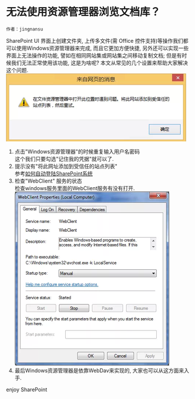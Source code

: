 # 无法使用资源管理器浏览文档库？
	作者：jingnansu

SharePoint UI 界面上创建文件夹, 上传多文件(需 Office 控件支持)等操作我们都可以使用Windows资源管理器来完成, 而且它更加方便快捷, 另外还可以实现一些界面上无法操作的功能, 譬如在相同网站集或网站集之间移动复制文档; 但是有时候我们无法正常使用该功能, 这是为啥呢? 本文从常见的几个设置来帮助大家解决这个问题.      
![](imgs/20150427.001.png)

1. 点击"Windows资源管理器"的时候重复输入用户名密码      
	这个我们只要勾选"记住我的凭据"就可以了.
2. 提示没有"将此网址添加到受信任的站点列表"      
	参考[如何自动登陆SharePoint系统](../20150425/README.md)
3. 检查"WebClient" 服务的状态      
	检查windows服务里面的WebClient服务有没有打开.      
	![](imgs/20150427.002.png)
4. 最后Windows资源管理器是依靠WebDav来实现的, 大家也可以从这方面来入手.

enjoy SharePoint

